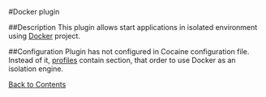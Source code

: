 #Docker plugin

##Description
This plugin allows start applications in isolated environment using [Docker](https://www.docker.io/) project.

##Configuration
Plugin has not configured in Cocaine configuration file. Instead of it, [profiles](https://github.com/cocaine/cocaine-core/wiki/profile) contain section, that order to use Docker as an isolation engine.

[Back to Contents](../contents.md)